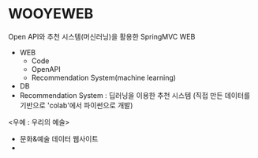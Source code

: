 # WOOYEWEB
Open API와 추천 시스템(머신러닝)을 활용한 SpringMVC WEB
* WEB
  - Code
  - OpenAPI
  - Recommendation System(machine learning)
* DB
* Recommendation System : 딥러닝을 이용한 추천 시스템 (직접 만든 데이터를 기반으로 'colab'에서 파이썬으로 개발)

<우예 : 우리의 예술>
- 문화&예술 데이터 웹사이트
-
